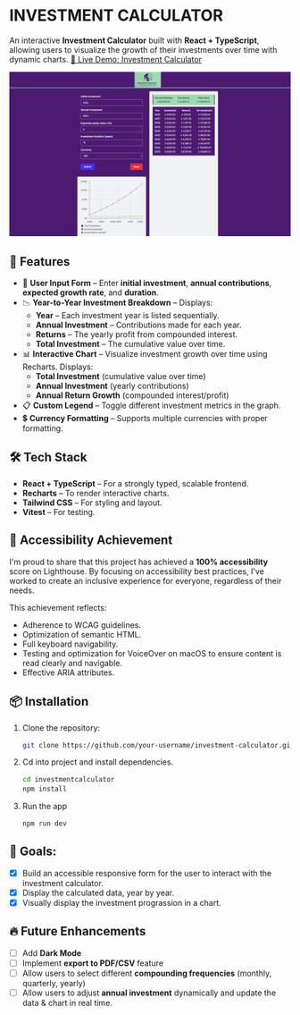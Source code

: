# INVESTMENT CALCULATOR

An interactive **Investment Calculator** built with **React + TypeScript**, allowing users to visualize the growth of their investments over time with dynamic charts. <a href="https://paologhidoni.github.io/investmentcalculator/" target="_blank">🚀 Live Demo: Investment Calculator</a>

<img src="./public/investmentcalculator.png" alt="Investment Calculator Preview"/>

## 🚀 Features

- 👥 **User Input Form** – Enter **initial investment**, **annual contributions**, **expected growth rate**, and **duration**.
- 📉 **Year-to-Year Investment Breakdown** – Displays:
  - **Year** – Each investment year is listed sequentially.
  - **Annual Investment** – Contributions made for each year.
  - **Returns** – The yearly profit from compounded interest.
  - **Total Investment** – The cumulative value over time.
- 📊 **Interactive Chart** – Visualize investment growth over time using Recharts. Displays:
  - **Total Investment** (cumulative value over time)
  - **Annual Investment** (yearly contributions)
  - **Annual Return Growth** (compounded interest/profit)
- 📋 **Custom Legend** – Toggle different investment metrics in the graph.
- 💲 **Currency Formatting** – Supports multiple currencies with proper formatting.

## 🛠️ Tech Stack

- **React + TypeScript** – For a strongly typed, scalable frontend.
- **Recharts** – To render interactive charts.
- **Tailwind CSS** – For styling and layout.
- **Vitest** – For testing.

## 🚀 Accessibility Achievement

I'm proud to share that this project has achieved a **100% accessibility** score on Lighthouse. By focusing on accessibility best practices, I've worked to create an inclusive experience for everyone, regardless of their needs.

This achievement reflects:

- Adherence to WCAG guidelines.
- Optimization of semantic HTML.
- Full keyboard navigability.
- Testing and optimization for VoiceOver on macOS to ensure content is read clearly and navigable.
- Effective ARIA attributes.

## 📦 Installation

1. Clone the repository:

   ```bash
   git clone https://github.com/your-username/investment-calculator.git
   ```

2. Cd into project and install dependencies.

   ```bash
   cd investmentcalculator
   npm install
   ```

3. Run the app

   ```bash
   npm run dev
   ```

## 🎯 Goals:

- [x] Build an accessible responsive form for the user to interact with the investment calculator.
- [x] Display the calculated data, year by year.
- [x] Visually display the investment prograssion in a chart.

## 🔥 Future Enhancements

- [ ] Add **Dark Mode**
- [ ] Implement **export to PDF/CSV** feature
- [ ] Allow users to select different **compounding frequencies** (monthly, quarterly, yearly)
- [ ] Allow users to adjust **annual investment** dynamically and update the data & chart in real time.
